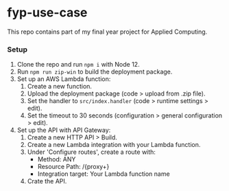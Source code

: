 # fyp-use-case

This repo contains part of my final year project for Applied Computing.

### Setup

1. Clone the repo and run `npm i` with Node 12.
2. Run `npm run zip-win` to build the deployment package.
3. Set up an AWS Lambda function:
    1. Create a new function.
    2. Upload the deployment package (code > upload from .zip file).
    3. Set the handler to `src/index.handler` (code > runtime settings > edit).
    4. Set the timeout to 30 seconds (configuration > general configuration > edit).
4. Set up the API with API Gateway:
    1. Create a new HTTP API > Build.
    2. Create a new Lambda integration with your Lambda function.
    3. Under 'Configure routes', create a route with:
        * Method: ANY
        * Resource Path: /{proxy+}
        * Integration target: Your Lambda function name
    4. Crate the API.
